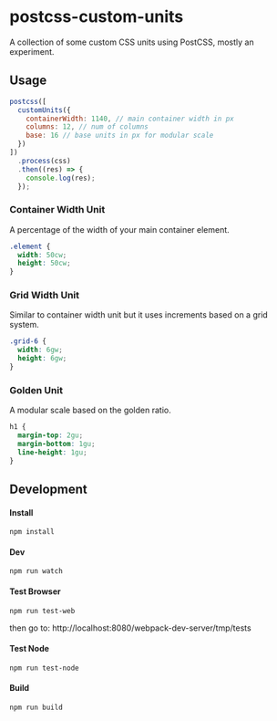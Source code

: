# postcss-custom-units
A collection of some custom CSS units using PostCSS, mostly an experiment.

## Usage
```js
postcss([
  customUnits({
    containerWidth: 1140, // main container width in px
    columns: 12, // num of columns
    base: 16 // base units in px for modular scale
  })
])
  .process(css)
  .then((res) => {
    console.log(res);
  });
```
### Container Width Unit
A percentage of the width of your main container element.

```css
.element {
  width: 50cw;
  height: 50cw;
}
```

### Grid Width Unit
Similar to container width unit but it uses increments based on a grid system.

```css
.grid-6 {
  width: 6gw;
  height: 6gw;
}
```

### Golden Unit
A modular scale based on the golden ratio.

```css
h1 {
  margin-top: 2gu;
  margin-bottom: 1gu;
  line-height: 1gu;
}
```

## Development
#### Install
```npm install```

#### Dev
```npm run watch```

#### Test Browser
```npm run test-web```

then go to: http://localhost:8080/webpack-dev-server/tmp/tests

#### Test Node
```npm run test-node```

#### Build
```npm run build```
